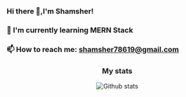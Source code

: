 ### Hi there 👋,I'm Shamsher!
### 🌱 I'm currently learning MERN Stack
### 📫 How to reach me: shamsher78619@gmail.com

<div align='center'>
  
  ### My stats
  
![Github stats](https://github-readme-stats.vercel.app/api?username=syedshamsher&theme=highcontrast&show_icons=true&count_private=true&include_all_commits=true)

 </div>
<!--
**syedshamsher/syedshamsher** is a ✨ _special_ ✨ repository because its `README.md` (this file) appears on your GitHub profile.

Here are some ideas to get you started:

- 🔭 I’m currently working on ...
- 🌱 I’m currently learning ...
- 👯 I’m looking to collaborate on ...
- 🤔 I’m looking for help with ...
- 💬 Ask me about ...
- 📫 How to reach me: ...
- 😄 Pronouns: ...
- ⚡ Fun fact: ...
-->
